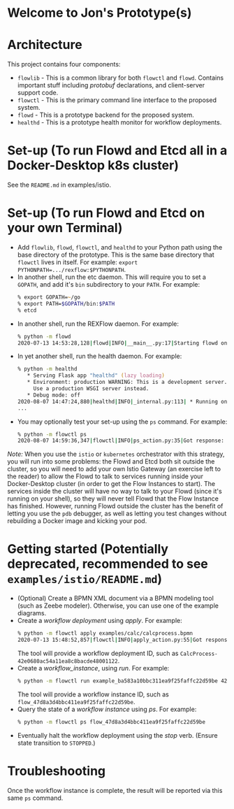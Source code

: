 Welcome to Jon's Prototype(s)
=============================

Architecture
============

This project contains four components:

* `flowlib` - This is a common library for both `flowctl` and `flowd`.  Contains
  important stuff including *protobuf* declarations, and client-server support
  code.
* `flowctl` - This is the primary command line interface to the proposed system.
* `flowd` - This is a prototype backend for the proposed system.
* `healthd` - This is a prototype health monitor for workflow deployments.

Set-up (To run Flowd and Etcd all in a Docker-Desktop k8s cluster)
==================================================================
See the `README.md` in examples/istio.

Set-up (To run Flowd and Etcd on your own Terminal)
==================================================

* Add `flowlib`, `flowd`, `flowctl`, and `healthd` to your Python path using the
  base directory of the prototype.  This is the same base directory that `flowctl`
  lives in itself.  For example:
  `export PYTHONPATH=.../rexflow:$PYTHONPATH`.
* In another shell, run the etc daemon.  This will require you to set a `GOPATH`,
  and add it's `bin` subdirectory to your `PATH`.  For example:
  ```zsh
  % export GOPATH=~/go
  % export PATH=$GOPATH/bin:$PATH
  % etcd
  ```
* In another shell, run the REXFlow daemon.  For example:
  ```zsh
  % python -m flowd
  2020-07-13 14:53:28,128|flowd|INFO|__main__.py:17|Starting flowd on port 9001...
  ```
* In yet another shell, run the health daemon.  For example:
  ```zsh
  % python -m healthd
     * Serving Flask app "healthd" (lazy loading)
     * Environment: production WARNING: This is a development server. Do not use it in a production deployment.
       Use a production WSGI server instead.
     * Debug mode: off
  2020-08-07 14:47:24,880|healthd|INFO|_internal.py:113| * Running on http://0.0.0.0:5050/ (Press CTRL+C to quit)
  ...
  ```
* You may optionally test your set-up using the `ps` command.  For example:
  ```zsh
  % python -m flowctl ps
  2020-08-07 14:59:36,347|flowctl|INFO|ps_action.py:35|Got response: 0, "Ok", {}
  ```

*Note:* When you use the `istio` or `kubernetes` orchestrator with this strategy, you will run into some problems: the Flowd and Etcd both sit outside the cluster, so you will need to add your own Istio Gateway (an exercise left to the reader) to allow the Flowd to talk to services running inside your Docker-Desktop cluster (in order to get the Flow Instances to start). The services inside the cluster will have no way to talk to your Flowd (since it's running on your shell), so they will never tell Flowd that the Flow Instance has finished. However, running Flowd outside the cluster has the benefit of letting you use the `pdb` debugger, as well as letting you test changes without rebuilding a Docker image and kicking your pod.


Getting started (Potentially deprecated, recommended to see `examples/istio/README.md`)
===============

* (Optional) Create a BPMN XML document via a BPMN modeling tool (such as Zeebe
  modeler).  Otherwise, you can use one of the example diagrams.
* Create a *workflow deployment* using *apply*.  For example:
  ```zsh
  % python -m flowctl apply examples/calc/calcprocess.bpmn
  2020-07-13 15:48:52,857|flowctl|INFO|apply_action.py:55|Got response: 0, "Ok", {"CalcProcess": "CalcProcess-42e0680ac54a11ea8c8bacde48001122"}
  ```
  The tool will provide a workflow deployment ID, such as
  `CalcProcess-42e0680ac54a11ea8c8bacde48001122`.
* Create a *workflow_instance*, using *run*.  For example:
  ```zsh
  % python -m flowctl run example_ba583a10bbc311ea9f25faffc22d59be 42
  ```
  The tool will provide a workflow instance ID, such as
  `flow_47d8a3d4bbc411ea9f25faffc22d59be`.
* Query the state of a *workflow instance* using *ps*.  For example:
  ```zsh
  % python -m flowctl ps flow_47d8a3d4bbc411ea9f25faffc22d59be
  ```
* Eventually halt the workflow deployment using the *stop* verb.
  (Ensure state transition to `STOPPED`.)

Troubleshooting
===============

Once the workflow instance is complete, the result will be reported via this
same `ps` command.

